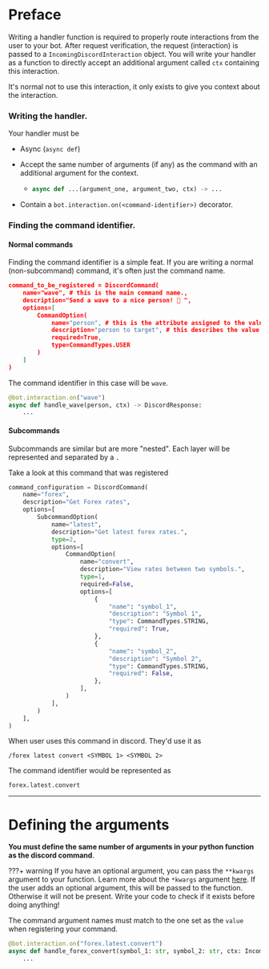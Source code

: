 # Preface



Writing a handler function is required to properly route interactions from the user to your bot. After request verification, the request (interaction) is passed to a ``IncomingDiscordInteraction`` object. You will write your handler as a function to directly accept an additional argument called ``ctx`` containing this interaction.

It's normal not to use this interaction, it only exists to give you context about the interaction.



### Writing the handler.

Your handler must be 

- Async (``async def``)

- Accept the same number of arguments (if any) as the command with an additional argument for the context. 

  - ```python
    async def ...(argument_one, argument_two, ctx) -> ...
    ```

- Contain a ``bot.interaction.on(<command-identifier>)`` decorator.





### Finding the command identifier.



#### Normal commands

Finding the command identifier is a simple feat. If you are writing a normal (non-subcommand) command, it's often just the command name.

```json
command_to_be_registered = DiscordCommand(
    name="wave", # this is the main command name.,
    description="Send a wave to a nice person! 👋 ",
    options=[
        CommandOption(
            name="person", # this is the attribute assigned to the value passed.,
            description="person to target", # this describes the value to pass,
          	required=True,
            type=CommandTypes.USER
        )
    ]
)
```

The command identifier in this case will be ``wave``. 

```python
@bot.interaction.on("wave")
async def handle_wave(person, ctx) -> DiscordResponse:
    ...
```



#### Subcommands

Subcommands are similar but are more "nested". Each layer will be represented and separated by a ``.``

Take a look at this command that was registered

```python
command_configuration = DiscordCommand(
    name="forex",
    description="Get Forex rates",
    options=[
        SubcommandOption(
            name="latest",
            description="Get latest forex rates.",
            type=2,
            options=[
                CommandOption(
                    name="convert",
                    description="View rates between two symbols.",
                    type=1,
                    required=False,
                    options=[
                        {
                            "name": "symbol_1",
                            "description": "Symbol 1",
                            "type": CommandTypes.STRING,
                            "required": True,
                        },
                        {
                            "name": "symbol_2",
                            "description": "Symbol 2",
                            "type": CommandTypes.STRING,
                            "required": False,
                        },
                    ],
                )
            ],
        )
    ],
)
```

When user uses this command in discord. They'd use it as

```
/forex latest convert <SYMBOL 1> <SYMBOL 2>
```

The command identifier would be represented as

``forex.latest.convert``



***



# Defining the arguments



**You must define the same number of arguments in your python function as the discord command**. 

???+ warning
	If you have an optional argument, you can pass the ``**kwargs`` argument to your function. Learn more about the ``*kwargs`` argument [here](https://book.pythontips.com/en/latest/args_and_kwargs.html). If the user adds an optional argument, this will be passed to the function. Otherwise it will not be present. Write your code to check if it exists before doing anything!



The command argument names must match to the one set as the ``value`` when registering your command.



```python
@bot.interaction.on("forex.latest.convert")
async def handle_forex_convert(symbol_1: str, symbol_2: str, ctx: IncomingDiscordInteraction) -> DiscordResponse:
    ...
```

